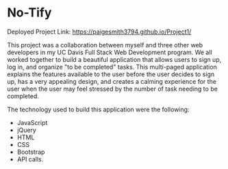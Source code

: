 # No-Tify

Deployed Project Link:
https://paigesmith3794.github.io/Project1/ 

This project was a collaboration between myself and three other web developers in my UC Davis Full Stack Web Development program. We all worked together to build a beautiful application that allows users to sign up, log in, and organize "to be completed" tasks. This multi-paged application explains the features available to the user before the user decides to sign up, has a very appealing design, and creates a calming experience for the user when the user may feel stressed by the number of task needing to be completed. 

The technology used to build this application were the following: 
- JavaScript
- jQuery
- HTML
- CSS
- Bootstrap
- API calls.
